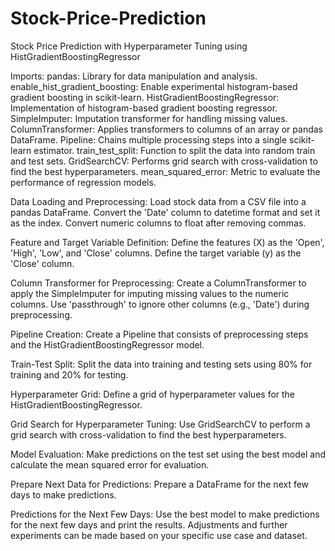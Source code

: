 # Stock-Price-Prediction
Stock Price Prediction with Hyperparameter Tuning using HistGradientBoostingRegressor

Imports:
pandas: Library for data manipulation and analysis.
enable_hist_gradient_boosting: Enable experimental histogram-based gradient boosting in scikit-learn.
HistGradientBoostingRegressor: Implementation of histogram-based gradient boosting regressor.
SimpleImputer: Imputation transformer for handling missing values.
ColumnTransformer: Applies transformers to columns of an array or pandas DataFrame.
Pipeline: Chains multiple processing steps into a single scikit-learn estimator.
train_test_split: Function to split the data into random train and test sets.
GridSearchCV: Performs grid search with cross-validation to find the best hyperparameters.
mean_squared_error: Metric to evaluate the performance of regression models.

Data Loading and Preprocessing:
Load stock data from a CSV file into a pandas DataFrame.
Convert the 'Date' column to datetime format and set it as the index.
Convert numeric columns to float after removing commas.

Feature and Target Variable Definition:
Define the features (X) as the 'Open', 'High', 'Low', and 'Close' columns.
Define the target variable (y) as the 'Close' column.

Column Transformer for Preprocessing:
Create a ColumnTransformer to apply the SimpleImputer for imputing missing values to the numeric columns.
Use 'passthrough' to ignore other columns (e.g., 'Date') during preprocessing.

Pipeline Creation:
Create a Pipeline that consists of preprocessing steps and the HistGradientBoostingRegressor model.

Train-Test Split:
Split the data into training and testing sets using 80% for training and 20% for testing.

Hyperparameter Grid:
Define a grid of hyperparameter values for the HistGradientBoostingRegressor.

Grid Search for Hyperparameter Tuning:
Use GridSearchCV to perform a grid search with cross-validation to find the best hyperparameters.

Model Evaluation:
Make predictions on the test set using the best model and calculate the mean squared error for evaluation.

Prepare Next Data for Predictions:
Prepare a DataFrame for the next few days to make predictions.

Predictions for the Next Few Days:
Use the best model to make predictions for the next few days and print the results.
Adjustments and further experiments can be made based on your specific use case and dataset.
